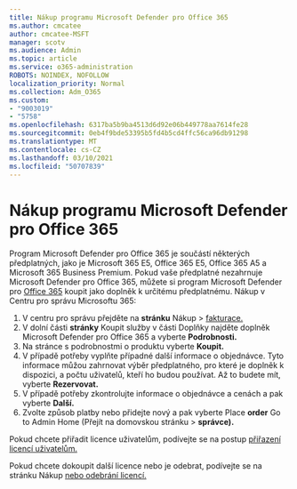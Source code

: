 ```yaml
---
title: Nákup programu Microsoft Defender pro Office 365
ms.author: cmcatee
author: cmcatee-MSFT
manager: scotv
ms.audience: Admin
ms.topic: article
ms.service: o365-administration
ROBOTS: NOINDEX, NOFOLLOW
localization_priority: Normal
ms.collection: Adm_O365
ms.custom:
- "9003019"
- "5758"
ms.openlocfilehash: 6317ba5b9ba4513d6d92e06b449778aa7614fe28
ms.sourcegitcommit: 0eb4f9bde53395b5fd4b5cd4ffc56ca96db91298
ms.translationtype: MT
ms.contentlocale: cs-CZ
ms.lasthandoff: 03/10/2021
ms.locfileid: "50707839"
---
```

# <a name="purchase-microsoft-defender-for-office-365"></a>Nákup programu Microsoft Defender pro Office 365

Program Microsoft Defender pro Office 365 je součástí některých předplatných, jako je Microsoft 365 E5, Office 365 E5, Office 365 A5 a Microsoft 365 Business Premium. Pokud vaše předplatné nezahrnuje Microsoft Defender pro Office 365, můžete si program Microsoft Defender pro [Office 365](https://docs.microsoft.com/microsoft-365/security/office-365-security/office-365-atp) koupit jako doplněk k určitému předplatnému. Nákup v Centru pro správu Microsoftu 365:

1. V centru pro správu přejděte na **stránku** Nákup  >  [fakturace.](https://go.microsoft.com/fwlink/p/?linkid=868433)
2. V dolní části **stránky** Koupit služby  v části Doplňky najděte doplněk Microsoft Defender pro Office 365 a vyberte **Podrobnosti.**
3. Na stránce s podrobnostmi o produktu vyberte **Koupit.**
4. V případě potřeby vyplňte případné další informace o objednávce. Tyto informace můžou zahrnovat výběr předplatného, pro které je doplněk k dispozici, a počtu uživatelů, kteří ho budou používat. Až to budete mít, vyberte **Rezervovat.**
5. V případě potřeby zkontrolujte informace o objednávce a cenách a pak vyberte **Další.**
6. Zvolte způsob platby nebo přidejte nový a pak vyberte Place **order** Go to Admin Home (Přejít na domovskou stránku  >  **správce).**

Pokud chcete přiřadit licence uživatelům, podívejte se na postup [přiřazení licencí uživatelům.](https://docs.microsoft.com/microsoft-365/admin/manage/assign-licenses-to-users?view=o365-worldwide)

Pokud chcete dokoupit další licence nebo je odebrat, podívejte se na stránku Nákup [nebo odebrání licencí.](https://docs.microsoft.com/microsoft-365/commerce/licenses/buy-licenses#buy-or-remove-licenses-for-your-business-subscription)